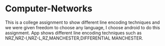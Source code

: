 # Computer-Networks

This is a college assignment to show different line encoding techniques and we were given freedom to choose any language, I choose android to do this assignment.
App shows different line encoding techniques such as NRZ,NRZ-I,NRZ-L,RZ,MANCHESTER,DIFFERENTIAL MANCHESTER.
